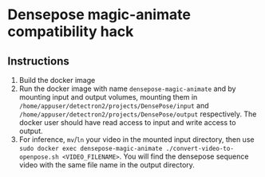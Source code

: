 # Densepose magic-animate compatibility hack

## Instructions

1. Build the docker image
2. Run the docker image with name `densepose-magic-animate` and by mounting input and output volumes, mounting them in `/home/appuser/detectron2/projects/DensePose/input` and `/home/appuser/detectron2/projects/DensePose/output` respectively. The docker user should have read access to input and write access to output.
3. For inference, `mv`/`ln` your video in the mounted input directory, then use `sudo docker exec densepose-magic-animate ./convert-video-to-openpose.sh <VIDEO_FILENAME>`. You will find the densepose sequence video with the same file name in the output directory.
